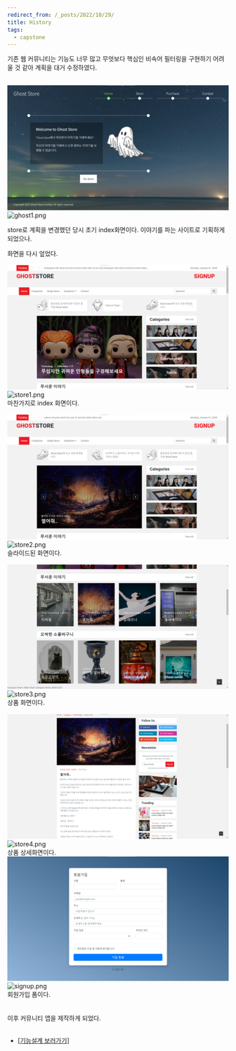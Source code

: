 ```yaml
---
redirect_from: /_posts/2022/10/29/
title: History
tags:
  - capstone
---
```


기존 웹 커뮤니티는 기능도 너무 많고 무엇보다 핵심인 비속어 필터링을 구현하기 어려울 것 같아 계획을 대거 수정하였다.<br><br>

![ghost1.png](./ghost1.png)
![ghost1.png](https://s2.loli.net/2022/11/02/PHDRhebXGol5dg3.png)
<br>

store로 계획을 변경했던 당시 초기 index화면이다.
이야기를 파는 사이트로 기획하게 되었으나.

화면을 다시 엎었다.
<br><br>
![ghost1.png](./store1.png)
<br>
![store1.png](https://s2.loli.net/2022/11/02/tlfHKkv26LVmbwE.png)
<br>마찬가지로 index 화면이다.
<br><br>
![ghost2.png](./store2.png)
<br>
![store2.png](https://s2.loli.net/2022/11/02/trSsWQwmJo1aniD.png)
<br>슬라이드된 화면이다.
<br><br>
![ghost3.png](./store3.png)
<br>
![store3.png](https://s2.loli.net/2022/11/02/osKNTYSEJMeOjFk.png)
<br>상품 화면이다.
<br>
<br>
![ghost4.png](./store4.png)
<br>
![store4.png](https://s2.loli.net/2022/11/02/lQGxaLKm1XHEJRM.png)
<br>상품 상세화면이다.
![signup.png](./signup.png)
<br>
![signup.png](https://s2.loli.net/2022/11/02/TWxNPsb9QAhIv4k.png)
<br>회원가입 폼이다.
<br>
<br>
<br>이후 커뮤니티 앱을 제작하게 되었다.
<br><br>
- <a href="/2022/10/28/ProjectFunction/">[기능설계 보러가기]</a>

